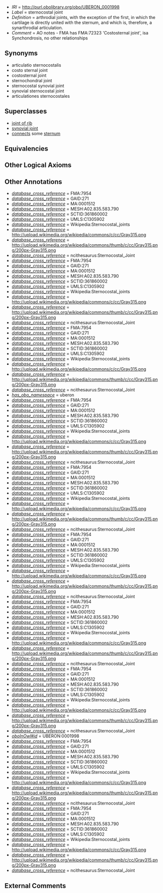  * *IRI* = http://purl.obolibrary.org/obo/UBERON_0001998
 * *Label* = sternocostal joint
 * *Definition* = arthrodial joints, with the exception of the first, in which the cartilage is directly united with the sternum, and which is, therefore, a synarthrodial articulation.
 * *Comment* = AO notes - FMA has FMA:72323 'Costosternal joint', isa Synchondrosis, no other relationships

## Synonyms

 * articulatio sternocostalis
 * costo sternal joint
 * costosternal joint
 * sternochondral joint
 * sternocostal synovial joint
 * synovial sternocostal joint
 * articulationes sternocostales

## Superclasses

 * [joint of rib](../../UBERON/01/UBERON_0002001.md)
 * [synovial joint](../../UBERON/17/UBERON_0002217.md)
 * [connects](../../ts/core#connects.md) some [sternum](../../UBERON/75/UBERON_0000975.md)

## Equivalencies


## Other Logical Axioms


## Other Annotations

 * *[database_cross_reference](../../ef/oboInOwl#hasDbXref.md)* = FMA:7954
 * *[database_cross_reference](../../ef/oboInOwl#hasDbXref.md)* = GAID:271
 * *[database_cross_reference](../../ef/oboInOwl#hasDbXref.md)* = MA:0001512
 * *[database_cross_reference](../../ef/oboInOwl#hasDbXref.md)* = MESH:A02.835.583.790
 * *[database_cross_reference](../../ef/oboInOwl#hasDbXref.md)* = SCTID:361860002
 * *[database_cross_reference](../../ef/oboInOwl#hasDbXref.md)* = UMLS:C1305902
 * *[database_cross_reference](../../ef/oboInOwl#hasDbXref.md)* = Wikipedia:Sternocostal_joints
 * *[database_cross_reference](../../ef/oboInOwl#hasDbXref.md)* = http://upload.wikimedia.org/wikipedia/commons/c/cc/Gray315.png
 * *[database_cross_reference](../../ef/oboInOwl#hasDbXref.md)* = http://upload.wikimedia.org/wikipedia/commons/thumb/c/cc/Gray315.png/200px-Gray315.png
 * *[database_cross_reference](../../ef/oboInOwl#hasDbXref.md)* = ncithesaurus:Sternocostal_Joint
 * *[database_cross_reference](../../ef/oboInOwl#hasDbXref.md)* = FMA:7954
 * *[database_cross_reference](../../ef/oboInOwl#hasDbXref.md)* = GAID:271
 * *[database_cross_reference](../../ef/oboInOwl#hasDbXref.md)* = MA:0001512
 * *[database_cross_reference](../../ef/oboInOwl#hasDbXref.md)* = MESH:A02.835.583.790
 * *[database_cross_reference](../../ef/oboInOwl#hasDbXref.md)* = SCTID:361860002
 * *[database_cross_reference](../../ef/oboInOwl#hasDbXref.md)* = UMLS:C1305902
 * *[database_cross_reference](../../ef/oboInOwl#hasDbXref.md)* = Wikipedia:Sternocostal_joints
 * *[database_cross_reference](../../ef/oboInOwl#hasDbXref.md)* = http://upload.wikimedia.org/wikipedia/commons/c/cc/Gray315.png
 * *[database_cross_reference](../../ef/oboInOwl#hasDbXref.md)* = http://upload.wikimedia.org/wikipedia/commons/thumb/c/cc/Gray315.png/200px-Gray315.png
 * *[database_cross_reference](../../ef/oboInOwl#hasDbXref.md)* = ncithesaurus:Sternocostal_Joint
 * *[database_cross_reference](../../ef/oboInOwl#hasDbXref.md)* = FMA:7954
 * *[database_cross_reference](../../ef/oboInOwl#hasDbXref.md)* = GAID:271
 * *[database_cross_reference](../../ef/oboInOwl#hasDbXref.md)* = MA:0001512
 * *[database_cross_reference](../../ef/oboInOwl#hasDbXref.md)* = MESH:A02.835.583.790
 * *[database_cross_reference](../../ef/oboInOwl#hasDbXref.md)* = SCTID:361860002
 * *[database_cross_reference](../../ef/oboInOwl#hasDbXref.md)* = UMLS:C1305902
 * *[database_cross_reference](../../ef/oboInOwl#hasDbXref.md)* = Wikipedia:Sternocostal_joints
 * *[database_cross_reference](../../ef/oboInOwl#hasDbXref.md)* = http://upload.wikimedia.org/wikipedia/commons/c/cc/Gray315.png
 * *[database_cross_reference](../../ef/oboInOwl#hasDbXref.md)* = http://upload.wikimedia.org/wikipedia/commons/thumb/c/cc/Gray315.png/200px-Gray315.png
 * *[database_cross_reference](../../ef/oboInOwl#hasDbXref.md)* = ncithesaurus:Sternocostal_Joint
 * *[has_obo_namespace](../../ce/oboInOwl#hasOBONamespace.md)* = uberon
 * *[database_cross_reference](../../ef/oboInOwl#hasDbXref.md)* = FMA:7954
 * *[database_cross_reference](../../ef/oboInOwl#hasDbXref.md)* = GAID:271
 * *[database_cross_reference](../../ef/oboInOwl#hasDbXref.md)* = MA:0001512
 * *[database_cross_reference](../../ef/oboInOwl#hasDbXref.md)* = MESH:A02.835.583.790
 * *[database_cross_reference](../../ef/oboInOwl#hasDbXref.md)* = SCTID:361860002
 * *[database_cross_reference](../../ef/oboInOwl#hasDbXref.md)* = UMLS:C1305902
 * *[database_cross_reference](../../ef/oboInOwl#hasDbXref.md)* = Wikipedia:Sternocostal_joints
 * *[database_cross_reference](../../ef/oboInOwl#hasDbXref.md)* = http://upload.wikimedia.org/wikipedia/commons/c/cc/Gray315.png
 * *[database_cross_reference](../../ef/oboInOwl#hasDbXref.md)* = http://upload.wikimedia.org/wikipedia/commons/thumb/c/cc/Gray315.png/200px-Gray315.png
 * *[database_cross_reference](../../ef/oboInOwl#hasDbXref.md)* = ncithesaurus:Sternocostal_Joint
 * *[database_cross_reference](../../ef/oboInOwl#hasDbXref.md)* = FMA:7954
 * *[database_cross_reference](../../ef/oboInOwl#hasDbXref.md)* = GAID:271
 * *[database_cross_reference](../../ef/oboInOwl#hasDbXref.md)* = MA:0001512
 * *[database_cross_reference](../../ef/oboInOwl#hasDbXref.md)* = MESH:A02.835.583.790
 * *[database_cross_reference](../../ef/oboInOwl#hasDbXref.md)* = SCTID:361860002
 * *[database_cross_reference](../../ef/oboInOwl#hasDbXref.md)* = UMLS:C1305902
 * *[database_cross_reference](../../ef/oboInOwl#hasDbXref.md)* = Wikipedia:Sternocostal_joints
 * *[database_cross_reference](../../ef/oboInOwl#hasDbXref.md)* = http://upload.wikimedia.org/wikipedia/commons/c/cc/Gray315.png
 * *[database_cross_reference](../../ef/oboInOwl#hasDbXref.md)* = http://upload.wikimedia.org/wikipedia/commons/thumb/c/cc/Gray315.png/200px-Gray315.png
 * *[database_cross_reference](../../ef/oboInOwl#hasDbXref.md)* = ncithesaurus:Sternocostal_Joint
 * *[database_cross_reference](../../ef/oboInOwl#hasDbXref.md)* = FMA:7954
 * *[database_cross_reference](../../ef/oboInOwl#hasDbXref.md)* = GAID:271
 * *[database_cross_reference](../../ef/oboInOwl#hasDbXref.md)* = MA:0001512
 * *[database_cross_reference](../../ef/oboInOwl#hasDbXref.md)* = MESH:A02.835.583.790
 * *[database_cross_reference](../../ef/oboInOwl#hasDbXref.md)* = SCTID:361860002
 * *[database_cross_reference](../../ef/oboInOwl#hasDbXref.md)* = UMLS:C1305902
 * *[database_cross_reference](../../ef/oboInOwl#hasDbXref.md)* = Wikipedia:Sternocostal_joints
 * *[database_cross_reference](../../ef/oboInOwl#hasDbXref.md)* = http://upload.wikimedia.org/wikipedia/commons/c/cc/Gray315.png
 * *[database_cross_reference](../../ef/oboInOwl#hasDbXref.md)* = http://upload.wikimedia.org/wikipedia/commons/thumb/c/cc/Gray315.png/200px-Gray315.png
 * *[database_cross_reference](../../ef/oboInOwl#hasDbXref.md)* = ncithesaurus:Sternocostal_Joint
 * *[database_cross_reference](../../ef/oboInOwl#hasDbXref.md)* = FMA:7954
 * *[database_cross_reference](../../ef/oboInOwl#hasDbXref.md)* = GAID:271
 * *[database_cross_reference](../../ef/oboInOwl#hasDbXref.md)* = MA:0001512
 * *[database_cross_reference](../../ef/oboInOwl#hasDbXref.md)* = MESH:A02.835.583.790
 * *[database_cross_reference](../../ef/oboInOwl#hasDbXref.md)* = SCTID:361860002
 * *[database_cross_reference](../../ef/oboInOwl#hasDbXref.md)* = UMLS:C1305902
 * *[database_cross_reference](../../ef/oboInOwl#hasDbXref.md)* = Wikipedia:Sternocostal_joints
 * *[database_cross_reference](../../ef/oboInOwl#hasDbXref.md)* = http://upload.wikimedia.org/wikipedia/commons/c/cc/Gray315.png
 * *[database_cross_reference](../../ef/oboInOwl#hasDbXref.md)* = http://upload.wikimedia.org/wikipedia/commons/thumb/c/cc/Gray315.png/200px-Gray315.png
 * *[database_cross_reference](../../ef/oboInOwl#hasDbXref.md)* = ncithesaurus:Sternocostal_Joint
 * *[database_cross_reference](../../ef/oboInOwl#hasDbXref.md)* = FMA:7954
 * *[database_cross_reference](../../ef/oboInOwl#hasDbXref.md)* = GAID:271
 * *[database_cross_reference](../../ef/oboInOwl#hasDbXref.md)* = MA:0001512
 * *[database_cross_reference](../../ef/oboInOwl#hasDbXref.md)* = MESH:A02.835.583.790
 * *[database_cross_reference](../../ef/oboInOwl#hasDbXref.md)* = SCTID:361860002
 * *[database_cross_reference](../../ef/oboInOwl#hasDbXref.md)* = UMLS:C1305902
 * *[database_cross_reference](../../ef/oboInOwl#hasDbXref.md)* = Wikipedia:Sternocostal_joints
 * *[database_cross_reference](../../ef/oboInOwl#hasDbXref.md)* = http://upload.wikimedia.org/wikipedia/commons/c/cc/Gray315.png
 * *[database_cross_reference](../../ef/oboInOwl#hasDbXref.md)* = http://upload.wikimedia.org/wikipedia/commons/thumb/c/cc/Gray315.png/200px-Gray315.png
 * *[database_cross_reference](../../ef/oboInOwl#hasDbXref.md)* = ncithesaurus:Sternocostal_Joint
 * *[oboInOwl#id](../../id/oboInOwl#id.md)* = UBERON:0001998
 * *[database_cross_reference](../../ef/oboInOwl#hasDbXref.md)* = FMA:7954
 * *[database_cross_reference](../../ef/oboInOwl#hasDbXref.md)* = GAID:271
 * *[database_cross_reference](../../ef/oboInOwl#hasDbXref.md)* = MA:0001512
 * *[database_cross_reference](../../ef/oboInOwl#hasDbXref.md)* = MESH:A02.835.583.790
 * *[database_cross_reference](../../ef/oboInOwl#hasDbXref.md)* = SCTID:361860002
 * *[database_cross_reference](../../ef/oboInOwl#hasDbXref.md)* = UMLS:C1305902
 * *[database_cross_reference](../../ef/oboInOwl#hasDbXref.md)* = Wikipedia:Sternocostal_joints
 * *[database_cross_reference](../../ef/oboInOwl#hasDbXref.md)* = http://upload.wikimedia.org/wikipedia/commons/c/cc/Gray315.png
 * *[database_cross_reference](../../ef/oboInOwl#hasDbXref.md)* = http://upload.wikimedia.org/wikipedia/commons/thumb/c/cc/Gray315.png/200px-Gray315.png
 * *[database_cross_reference](../../ef/oboInOwl#hasDbXref.md)* = ncithesaurus:Sternocostal_Joint
 * *[database_cross_reference](../../ef/oboInOwl#hasDbXref.md)* = FMA:7954
 * *[database_cross_reference](../../ef/oboInOwl#hasDbXref.md)* = GAID:271
 * *[database_cross_reference](../../ef/oboInOwl#hasDbXref.md)* = MA:0001512
 * *[database_cross_reference](../../ef/oboInOwl#hasDbXref.md)* = MESH:A02.835.583.790
 * *[database_cross_reference](../../ef/oboInOwl#hasDbXref.md)* = SCTID:361860002
 * *[database_cross_reference](../../ef/oboInOwl#hasDbXref.md)* = UMLS:C1305902
 * *[database_cross_reference](../../ef/oboInOwl#hasDbXref.md)* = Wikipedia:Sternocostal_joints
 * *[database_cross_reference](../../ef/oboInOwl#hasDbXref.md)* = http://upload.wikimedia.org/wikipedia/commons/c/cc/Gray315.png
 * *[database_cross_reference](../../ef/oboInOwl#hasDbXref.md)* = http://upload.wikimedia.org/wikipedia/commons/thumb/c/cc/Gray315.png/200px-Gray315.png
 * *[database_cross_reference](../../ef/oboInOwl#hasDbXref.md)* = ncithesaurus:Sternocostal_Joint

## External Comments

